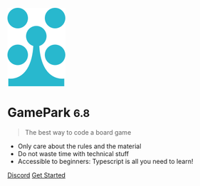 ![logo](_media/logo-icon.svg)

# GamePark <small>6.8</small>

> The best way to code a board game

- Only care about the rules and the material
- Do not waste time with technical stuff
- Accessible to beginners: Typescript is all you need to learn!

[Discord](https://discord.gg/MaWUjfdYjT)
[Get Started](#Game-Park-framework-documentation)